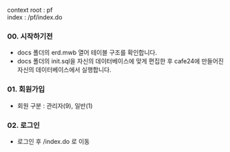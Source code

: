 context root : pf <br/>
index : /pf/index.do

### 00. 시작하기전 
- docs 폴더의 erd.mwb 열어 테이블 구조를 확인합니다.
- docs 폴더의 init.sql을 자신의 데이터베이스에 맞게 편집한 후 cafe24에 만들어진 자신의 데이터베이스에서 실행합니다.

### 01. 회원가입
- 회원 구분 : 관리자(9), 일반(1)

### 02. 로그인
- 로그인 후 /index.do 로 이동

